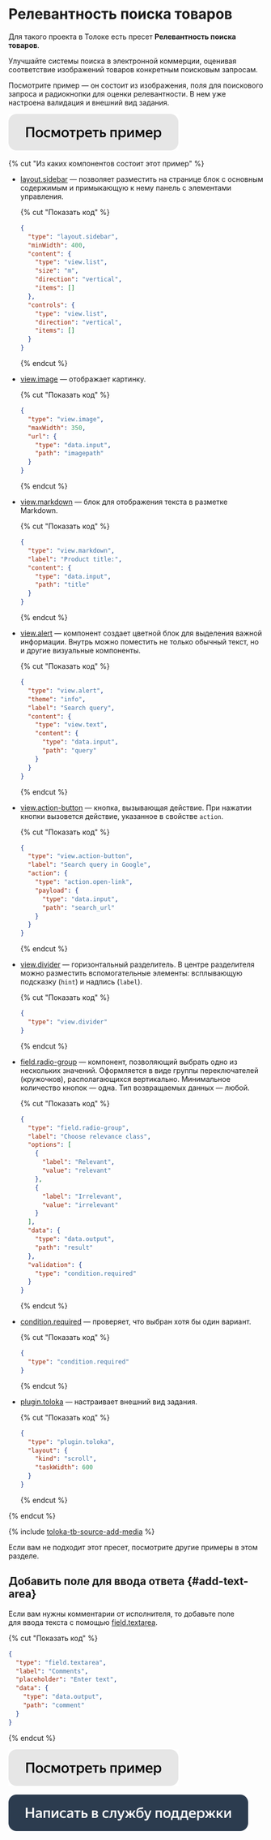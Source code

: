 # Релевантность поиска товаров

Для такого проекта в Толоке есть пресет **Релевантность поиска товаров**.

Улучшайте системы поиска в электронной коммерции, оценивая соответствие изображений товаров конкретным поисковым запросам. 

Посмотрите пример — он состоит из изображения, поля для поискового запроса и радиокнопки для оценки релевантности. В нем уже настроена валидация и внешний вид задания.

[![](../_images/buttons/view-example.svg)](https://ya.cc/t/ajV9o-mE3UGqbd)

{% cut "Из каких компонентов состоит этот пример" %}

- [layout.sidebar](../reference/layout.sidebar.md) — позволяет разместить на странице блок с основным содержимым и примыкающую к нему панель с элементами управления.

  {% cut "Показать код" %}

  ```json
  {
    "type": "layout.sidebar",
    "minWidth": 400,
    "content": {
      "type": "view.list",
      "size": "m",
      "direction": "vertical",
      "items": []
    },
    "controls": {
      "type": "view.list",
      "direction": "vertical",
      "items": []
    }
  }
  ```

  {% endcut %}

- [view.image](../reference/view.image.md) — отображает картинку.

  {% cut "Показать код" %}

  ```json
  {
    "type": "view.image",
    "maxWidth": 350,
    "url": {
      "type": "data.input",
      "path": "imagepath"
    }
  }
  ```

  {% endcut %}

- [view.markdown](../reference/view.markdown.md) — блок для отображения текста в разметке Markdown.

  {% cut "Показать код" %}

  ```json
  {
    "type": "view.markdown",
    "label": "Product title:",
    "content": {
      "type": "data.input",
      "path": "title"
    }
  }
  ```

  {% endcut %}

- [view.alert](../reference/view.alert.md) — компонент создает цветной блок для выделения важной информации. Внутрь можно поместить не только обычный текст, но и другие визуальные компоненты.

  {% cut "Показать код" %}

  ```json
  {
    "type": "view.alert",
    "theme": "info",
    "label": "Search query",
    "content": {
      "type": "view.text",
      "content": {
        "type": "data.input",
        "path": "query"
      }
    }
  }
  ```

  {% endcut %}

- [view.action-button](../reference/view.action-button.md) — кнопка, вызывающая действие. При нажатии кнопки вызовется действие, указанное в свойстве `action`.

  {% cut "Показать код" %}

  ```json
  {
    "type": "view.action-button",
    "label": "Search query in Google",
    "action": {
      "type": "action.open-link",
      "payload": {
        "type": "data.input",
        "path": "search_url"
      }
    }
  }
  ```

  {% endcut %}

- [view.divider](../reference/view.divider.md) — горизонтальный разделитель. В центре разделителя можно разместить вспомогательные элементы: всплывающую подсказку (`hint`) и надпись (`label`).

  {% cut "Показать код" %}

  ```json
  {
    "type": "view.divider"
  }
  ```

  {% endcut %}

- [field.radio-group](../reference/field.radio-group.md) — компонент, позволяющий выбрать одно из нескольких значений. Оформляется в виде группы переключателей (кружочков), располагающихся вертикально. Минимальное количество кнопок — одна. Тип возвращаемых данных — любой.

  {% cut "Показать код" %}

  ```json
  {
    "type": "field.radio-group",
    "label": "Choose relevance class",
    "options": [
      {
        "label": "Relevant",
        "value": "relevant"
      },
      {
        "label": "Irrelevant",
        "value": "irrelevant"
      }
    ],
    "data": {
      "type": "data.output",
      "path": "result"
    },
    "validation": {
      "type": "condition.required"
    }
  }
  ```

  {% endcut %}

- [condition.required](../reference/condition.required.md) — проверяет, что выбран хотя бы один вариант.

  {% cut "Показать код" %}

  ```json
  {
    "type": "condition.required"
  }
  ```

  {% endcut %}

- [plugin.toloka](../reference/plugin.toloka.md) — настраивает внешний вид задания.

  {% cut "Показать код" %}

  ```json
  {
    "type": "plugin.toloka",
    "layout": {
      "kind": "scroll",
      "taskWidth": 600
    }
  }
  ```

  {% endcut %}

{% endcut %}

{% include [toloka-tb-source-add-media](../_includes/toloka-tb-source/id-toloka-tb-source/add-media.md) %}

Если вам не подходит этот пресет, посмотрите другие примеры в этом разделе.

## Добавить поле для ввода ответа {#add-text-area}

Если вам нужны комментарии от исполнителя, то добавьте поле для ввода текста с помощью [field.textarea](../reference/field.textarea.md).

{% cut "Показать код" %}

  ```json
  {
    "type": "field.textarea",
    "label": "Comments",
    "placeholder": "Enter text",
    "data": {
      "type": "data.output",
      "path": "comment"
    }
  }
  ```

{% endcut %}

[![](../_images/buttons/view-example.svg)](https://ya.cc/t/Ryo07JaT3UYB9k)

[![image](../_images/buttons/contact-support.svg)](../concepts/support.md)